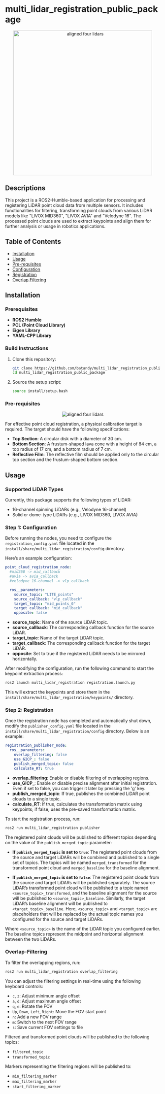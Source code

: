 # multi_lidar_registration_public_package
<p align = "center">
<img src= "https://github.com/batandy/multi_lidar_registration_public_package/blob/main/docs/aligned_four_lidars.png" alt="aligned four lidars" width="450" height="470">
</p> 

## Descriptions
This project is a ROS2-Humble-based application for processing and registering LiDAR point cloud data from multiple sensors. It includes functionalities for filtering, transforming point clouds from various LiDAR models like "LIVOX MID360", "LIVOX AVIA" and "Velodyne 16". The processed point clouds are used to extract keypoints and align them for further analysis or usage in robotics applications.

## Table of Contents
- [Installation](#installation)
- [Usage](#usage)
- [Pre-requisites](#pre-requisites)
- [Configuration](#configuration)
- [Registration](#Registration)
- [Overlap Filtering](#Overlap-Filtering)

## Installation
### Prerequisites
- **ROS2 Humble**
- **PCL (Point Cloud Library)**
- **Eigen Library**
- **YAML-CPP Library**

### Build Instructions
1. Clone this repository:
    ```bash
    git clone https://github.com/batandy/multi_lidar_registration_public_package.git
    cd multi_lidar_registration_public_package
    ```
2. Source the setup script:
    ```bash
    source install/setup.bash
    ```

### Pre-requisites

<p align = "center">
<img src= "https://github.com/batandy/multi_lidar_registration_public_package/blob/main/docs/calibration_target.jpg" alt="aligned four lidars">
</p> 

For effective point cloud registration, a physical calibration target is required. The target should have the following specifications:

- **Top Section**: A circular disk with a diameter of 30 cm.
- **Bottom Section**: A frustum-shaped lava cone with a height of 84 cm, a top radius of 17 cm, and a bottom radius of 7 cm.
- **Reflective Film**: The reflective film should be applied only to the circular top section and the frustum-shaped bottom section.


## Usage

### Supported LiDAR Types
Currently, this package supports the following types of LiDAR:
- 16-channel spinning LiDARs (e.g., Velodyne 16-channel)
- Solid or dome-type LiDARs (e.g., LIVOX MID360, LIVOX AVIA)

### Step 1: Configuration

Before running the nodes, you need to configure the `registration_config.yaml` file located in the `install/share/multi_lidar_registration/config` directory.

Here’s an example configuration:

```yaml
point_cloud_registration_node:
  #mid360 -> mid_callback
  #avia -> avia_callback
  #velodyne 16-channel -> vlp_callback

  ros__parameters:
    source_topic: "LITE_points"
    source_callback: "vlp_callback"
    target_topic: "mid_points_0"
    target_callback: "mid_callback"
    opposite: false
```

- **source_topic**: Name of the source LiDAR topic.
- **source_callback**: The corresponding callback function for the source LiDAR.
- **target_topic**: Name of the target LiDAR topic.
- **target_callback**: The corresponding callback function for the target LiDAR.
- **opposite**: Set to true if the registered LiDAR needs to be mirrored horizontally.

After modifying the configuration, run the following command to start the keypoint extraction process:

```bash
ros2 launch multi_lidar_registration registration.launch.py
```

This will extract the keypoints and store them in the `install/share/multi_lidar_registration/keypoints/` directory.

### Step 2: Registration

Once the registration node has completed and automatically shut down, modify the `publisher_config.yaml` file located in the `install/share/multi_lidar_registration/config` directory. Below is an example:

```yaml
registration_publisher_node:
  ros__parameters:
    overlap_filtering: false
    use_GICP_: false
    publish_merged_topic: false
    calculate_RT: true
```

- **overlap_filtering**: Enable or disable filtering of overlapping regions.
- **use_GICP_**: Enable or disable precise alignment after initial registration. Even if set to false, you can trigger it later by pressing the 'g' key.
- **publish_merged_topic**: If true, publishes the combined LiDAR point clouds to a single topic.
- **calculate_RT**: If true, calculates the transformation matrix using keypoints; if false, uses the pre-saved transformation matrix.

To start the registration process, run:

```bash
ros2 run multi_lidar_registration publisher
```

The registered point clouds will be published to different topics depending on the value of the `publish_merged_topic` parameter:

- **If `publish_merged_topic` is set to `true`**: The registered point clouds from the source and target LiDARs will be combined and published to a single set of topics. The topics will be named `merged_transformed` for the transformed point cloud and `merged_baseline` for the baseline alignment.

- **If `publish_merged_topic` is set to `false`**: The registered point clouds from the source and target LiDARs will be published separately. The source LiDAR’s transformed point cloud will be published to a topic named `<source_topic>_transformed`, and the baseline alignment for the source will be published to `<source_topic>_baseline`. Similarly, the target LiDAR’s baseline alignment will be published to `<target_topic>_baseline`. Here, `<source_topic>` and `<target_topic>` are placeholders that will be replaced by the actual topic names you configured for the source and target LiDARs.

Where `<source_topic>` is the name of the LiDAR topic you configured earlier. The baseline topics represent the midpoint and horizontal alignment between the two LiDARs.

### Overlap-Filtering

To filter the overlapping regions, run:

```bash
ros2 run multi_lidar_registration overlap_filtering
```

You can adjust the filtering settings in real-time using the following keyboard controls:

- `c`, `z`: Adjust minimum angle offset
- `a`, `d`: Adjust maximum angle offset
- `q`, `e`: Rotate the FOV
- `Up`, `Down`, `Left`, `Right`: Move the FOV start point
- `n`: Add a new FOV range
- `m`: Switch to the next FOV range
- `s`: Save current FOV settings to file

Filtered and transformed point clouds will be published to the following topics:

- `filtered_topic`
- `transformed_topic`

Markers representing the filtering regions will be published to:

- `min_filtering_marker`
- `max_filtering_marker`
- `start_filtering_marker`
